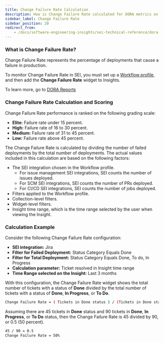 ```yaml
---
title: Change Failure Rate Calculation
description: How is Change Failure Rate calculated for DORA metrics on SEI?
sidebar_label: Change Failure Rate
sidebar_position: 20
redirect_from:
    - /docs/software-engineering-insights/sei-technical-reference/dora-metrics-calculation/dora-change-failure-rate-calculation
---
```


### What is Change Failure Rate?

Change Failure Rate represents the percentage of deployments that cause a failure in production.

To monitor Change Failure Rate in SEI, you must set up a [Workflow profile](/docs/software-engineering-insights/setup-sei/sei-profiles/workflow-profiles/dora-profile), and then add the **Change Failure Rate** widget to Insights.

To learn more, go to [DORA Reports](/docs/software-engineering-insights/analytics-and-reporting/efficiency/dora-metrics)

### Change Failure Rate Calculation and Scoring

Change Failure Rate performance is ranked on the following grading scale:

* **Elite:** Failure rate under 15 percent.
* **High:** Failure rate of 16 to 30 percent.
* **Medium:** Failure rate of 31 to 45 percent.
* **Low:** Failure rate above 45 percent.

The Change Failure Rate is calculated by dividing the number of failed deployments by the total number of deployments. The actual values included in this calculation are based on the following factors:

* The SEI integration chosen in the Workflow profile.
  * For issue management SEI integrations, SEI counts the number of issues deployed.
  * For SCM SEI integrations, SEI counts the number of PRs deployed.
  * For CI/CD SEI integrations, SEI counts the number of jobs deployed.
* Filters applied to the Workflow profile.
* Collection-level filters.
* Widget-level filters.
* Insight time range, which is the time range selected by the user when viewing the Insight.

### Calculation Example

Consider the following Change Failure Rate configuration:

* **SEI integration:** Jira
* **Filter for Failed Deployment:** Status Category Equals Done
* **Filter for Total Deployment:** Status Category Equals Done, To do, In Progress
* **Calculation parameter:** Ticket resolved in Insight time range
* **Time Range selected on the Insight:** Last 3 months

With this configuration, the Change Failure Rate widget shows the total number of tickets with a status of **Done** divided by the total number of tickets with a status of **Done**, **In Progress**, or **To Do**.

```bash
Change Failure Rate = ( Tickets in Done status ) / (Tickets in Done status + Ticket in In Progress status + Tickets in To Do status )
```

Assuming there are 45 tickets in **Done** status and 90 tickets in **Done**, **In Progress**, or **To Do** status, then the Change Failure Rate is 45 divided by 90, or 0.5 (50 percent).

```bash
45 / 90 = 0.5
Change Failure Rate = 50%
```